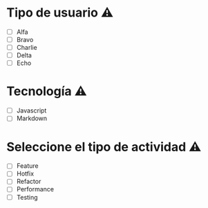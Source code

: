 # Tipo de usuario ⚠
- [ ] Alfa
- [ ] Bravo 
- [ ] Charlie
- [ ] Delta
- [ ] Echo

# Tecnología ⚠
- [ ] Javascript
- [ ] Markdown

# Seleccione el tipo de actividad ⚠
- [ ] Feature
- [ ] Hotfix
- [ ] Refactor
- [ ] Performance
- [ ] Testing
